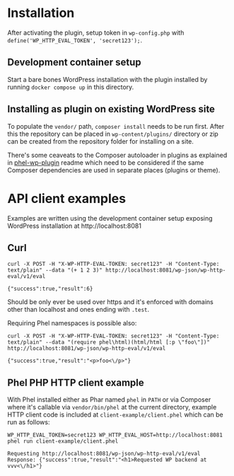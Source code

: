 # Installation

After activating the plugin, setup token in `wp-config.php` with `define('WP_HTTP_EVAL_TOKEN', 'secret123');`.

## Development container setup

Start a bare bones WordPress installation with the plugin installed by running `docker compose up` in this directory.

## Installing as plugin on existing WordPress site

To populate the `vendor/` path, `composer install` needs to be run first. After this the repository can be placed in `wp-content/plugins/` directory or zip can be created from the repository folder for installing on a site.

There's some ceaveats to the Composer autoloader in plugins as explained in [phel-wp-plugin](https://github.com/jasalt/phel-wp-plugin) readme which need to be considered if the same Composer dependencies are used in separate places (plugins or theme).

# API client examples

Examples are written using the development container setup exposing WordPress installation at http://localhost:8081

## Curl

```
curl -X POST -H "X-WP-HTTP-EVAL-TOKEN: secret123" -H "Content-Type: text/plain" --data "(+ 1 2 3)" http://localhost:8081/wp-json/wp-http-eval/v1/eval

{"success":true,"result":6}
```

Should be only ever be used over https and it's enforced with domains other than localhost and ones ending with `.test`.

Requiring Phel namespaces is possible also:
```
curl -X POST -H "X-WP-HTTP-EVAL-TOKEN: secret123" -H "Content-Type: text/plain" --data "(require phel\html)(html/html [:p \"foo\"])" http://localhost:8081/wp-json/wp-http-eval/v1/eval

{"success":true,"result":"<p>foo<\/p>"}
```

## Phel PHP HTTP client example

With Phel installed either as Phar named `phel` in `PATH` or via Composer where it's callable via `vendor/bin/phel` at the current directory, example HTTP client code is included at `client-example/client.phel` which can be run as follows:

```
WP_HTTP_EVAL_TOKEN=secret123 WP_HTTP_EVAL_HOST=http://localhost:8081 phel run client-example/client.phel

Requesting http://localhost:8081/wp-json/wp-http-eval/v1/eval
Response: {"success":true,"result":"<h1>Requested WP backend at vvv<\/h1>"}
```

